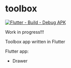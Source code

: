 # toolbox 
[![Flutter - Build - Debug APK](https://github.com/simusr2/toolbox/actions/workflows/debug_apk.yml/badge.svg)](https://github.com/simusr2/toolbox/actions/workflows/debug_apk.yml)

Work in progress!!!

Toolbox app written in Flutter

Flutter app:
- Drawer

